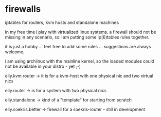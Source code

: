 firewalls
=========

iptables for routers, kvm hosts and standalone machines


in my free time i play with virtualized linux systems.
a firewall should not be missing in any scenario, so i am putting
some ip(6)tables rules together.

it is just a hobby ... feel free to add some rules ...
suggestions are always welcome.


i am using archlinux with the mainline kernel,
so the loaded modules could not be available in your distro - yet ;-)



elly.kvm.router
-> it is for a kvm-host with one physical nic and two virtual nics


elly.router
-> is for a system with two physical nics


elly.standalone
-> kind of a "template" for starting from scratch

elly.soekris.better
-> firewall for a soekris-router - still in development
